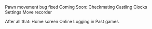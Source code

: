 Pawn movement bug fixed
Coming Soon:
Checkmating
Castling
Clocks
Settings
Move recorder

After all that:
Home screen
Online
Logging in
Past games